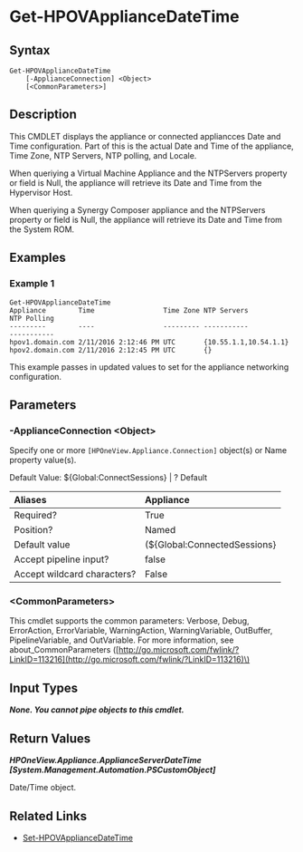 ﻿---
description: Get Appliance Date/Time Configuration.
---

# Get-HPOVApplianceDateTime

## Syntax

```text
Get-HPOVApplianceDateTime
    [-ApplianceConnection] <Object>
    [<CommonParameters>]
```

## Description

This CMDLET displays the appliance or connected appliancces Date and Time configuration.  Part of this is the actual Date and Time of the appliance, Time Zone, NTP Servers, NTP polling, and Locale.

When queriying a Virtual Machine Appliance and the NTPServers property or field is Null, the appliance will retrieve its Date and Time from the Hypervisor Host.

When queriying a Synergy Composer appliance and the NTPServers property or field is Null, the appliance will retrieve its Date and Time from the System ROM.

## Examples

###  Example 1 

```text
Get-HPOVApplianceDateTime
Appliance        Time                 Time Zone NTP Servers           NTP Polling
---------        ----                 --------- -----------           -----------
hpov1.domain.com 2/11/2016 2:12:46 PM UTC       {10.55.1.1,10.54.1.1}
hpov2.domain.com 2/11/2016 2:12:45 PM UTC       {}
```

This example passes in updated values to set for the appliance networking configuration.

## Parameters

### -ApplianceConnection &lt;Object&gt;

Specify one or more `[HPOneView.Appliance.Connection]` object(s) or Name property value(s).

Default Value: ${Global:ConnectSessions} | ? Default

| Aliases | Appliance |
| :--- | :--- |
| Required? | True |
| Position? | Named |
| Default value | (${Global:ConnectedSessions} | ? Default) |
| Accept pipeline input? | false |
| Accept wildcard characters? | False |

### &lt;CommonParameters&gt;

This cmdlet supports the common parameters: Verbose, Debug, ErrorAction, ErrorVariable, WarningAction, WarningVariable, OutBuffer, PipelineVariable, and OutVariable. For more information, see about\_CommonParameters \([http://go.microsoft.com/fwlink/?LinkID=113216](http://go.microsoft.com/fwlink/?LinkID=113216)\)

## Input Types

_**None.  You cannot pipe objects to this cmdlet.**_

## Return Values

_**HPOneView.Appliance.ApplianceServerDateTime [System.Management.Automation.PSCustomObject]**_

Date/Time object.

## Related Links

* [Set-HPOVApplianceDateTime](set-hpovappliancedatetime.md)
